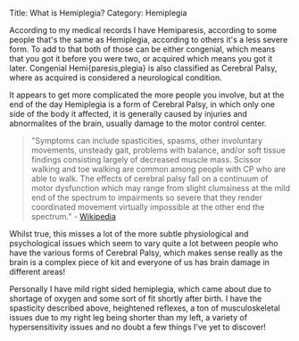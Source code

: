 Title: What is Hemiplegia?
Category: Hemiplegia

According to my medical records I have Hemiparesis, according to some people that's the same as Hemiplegia, according to others it's a less severe form. To add to that both of those can be either congenial, which means that you got it before you were two, or acquired which means you got it later. Congenial Hemi{paresis,plegia} is also classified as Cerebral Palsy, where as acquired is considered a neurological condition.

It appears to get more complicated the more people you involve, but at the end of the day Hemiplegia is a form of Cerebral Palsy, in which only one side of the body it affected, it is generally caused by injuries and abnormalites of the brain, usually damage to the motor control center.

> "Symptoms can include spasticities, spasms, other involuntary movements, unsteady gait, problems with balance, and/or soft tissue findings consisting largely of decreased muscle mass. Scissor walking and toe walking are common among people with CP who are able to walk. The effects of cerebral palsy fall on a continuum of motor dysfunction which may range from slight clumsiness at the mild end of the spectrum to impairments so severe that they render coordinated movement virtually impossible at the other end the spectrum." - [Wikipedia](https://en.wikipedia.org/wiki/Hemiplegia)

Whilst true, this misses a lot of the more subtle physiological and psychological issues which seem to vary quite a lot between people who have the various forms of Cerebral Palsy, which makes sense really as the brain is a complex piece of kit and everyone of us has brain damage in different areas!

Personally I have mild right sided hemiplegia, which came about due to shortage of oxygen and some sort of fit shortly after birth. I have the spasticity described above, heightened reflexes, a ton of musculoskeletal issues due to my right leg being shorter than my left, a variety of hypersensitivity issues and no doubt a few things I've yet to discover!


